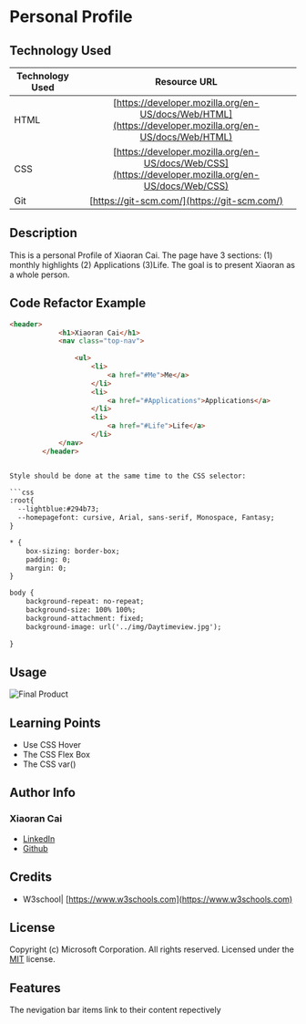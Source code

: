 # Personal Profile

## Technology Used 

| Technology Used         | Resource URL           | 
| ------------- |:-------------:| 
| HTML    | [https://developer.mozilla.org/en-US/docs/Web/HTML](https://developer.mozilla.org/en-US/docs/Web/HTML) | 
| CSS     | [https://developer.mozilla.org/en-US/docs/Web/CSS](https://developer.mozilla.org/en-US/docs/Web/CSS)      |  
| Git | [https://git-scm.com/](https://git-scm.com/)     |    

## Description 
This is a personal Profile of Xiaoran Cai. The page have 3 sections: (1) monthly highlights (2) Applications (3)Life. The goal is to present Xiaoran as a whole person. 


## Code Refactor Example

```html
<header>
            <h1>Xiaoran Cai</h1>
            <nav class="top-nav">
                
                <ul>
                    <li>
                        <a href="#Me">Me</a>
                    </li>
                    <li>
                        <a href="#Applications">Applications</a>
                    </li>
                    <li>
                        <a href="#Life">Life</a>
                    </li>
            </nav>
        </header>


Style should be done at the same time to the CSS selector: 

```css
:root{
  --lightblue:#294b73;
  --homepagefont: cursive, Arial, sans-serif, Monospace, Fantasy;
}

* {
    box-sizing: border-box;
    padding: 0;
    margin: 0;
}

body {
    background-repeat: no-repeat;
    background-size: 100% 100%;
    background-attachment: fixed;
    background-image: url('../img/Daytimeview.jpg');
    
}

```

## Usage 

![Final Product](./assets/images/01-html-css-git-homework-demo.png)

## Learning Points 

* Use CSS Hover
* The CSS Flex Box
* The CSS var()

## Author Info

### Xiaoran Cai

* [LinkedIn](https://www.linkedin.com/in/xrcai/)
* [Github](https://github.com/Aillycxr)

## Credits
* W3school| [https://www.w3schools.com](https://www.w3schools.com)    

## License

Copyright (c) Microsoft Corporation. All rights reserved.
Licensed under the [MIT](https://choosealicense.com/licenses/mit/) license.

## Features
The nevigation bar items link to their content repectively




